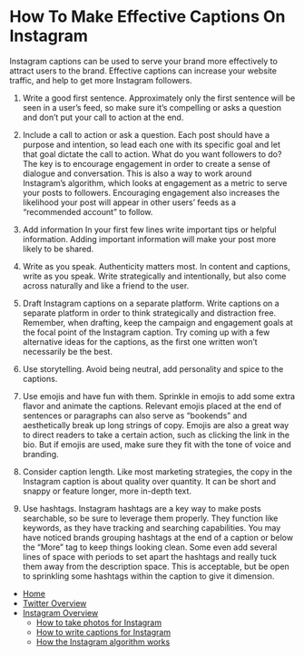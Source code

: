 # How To Make Effective Captions On Instagram



Instagram captions can be used to serve your brand more effectively to attract users to the brand. Effective captions can increase your website traffic, and help to get more Instagram followers. 

1. Write a good first sentence.
Approximately only the first sentence will be seen in a user’s feed, so make sure it’s compelling or asks a question and don’t put your call to action at the end.

2. Include a call to action or ask a question.
Each post should have a purpose and intention, so lead each one with its specific goal and let that goal dictate the call to action. What do you want followers to do? The key is to encourage engagement in order to create a sense of dialogue and conversation. This is also a way to work around Instagram’s algorithm, which looks at engagement as a metric to serve your posts to followers. Encouraging engagement also increases the likelihood your post will appear in other users’ feeds as a “recommended account” to follow.

3. Add information
In your first few lines write important tips or helpful information. Adding important information will make your post more likely to be shared.

4. Write as you speak.
Authenticity matters most. In content and captions, write as you speak. Write strategically and intentionally, but also come across naturally and like a friend to the user.

5. Draft Instagram captions on a separate platform.
Write captions on a separate platform in order to think strategically and distraction free. Remember, when drafting, keep the campaign and engagement goals at the focal point of the Instagram caption. Try coming up with a few alternative ideas for the captions, as the first one written won’t necessarily be the best.

6. Use storytelling.
Avoid being neutral, add personality and spice to the captions. 

7. Use emojis and have fun with them.
Sprinkle in emojis to add some extra flavor and animate the captions. Relevant emojis placed at the end of sentences or paragraphs can also serve as “bookends” and aesthetically break up long strings of copy. Emojis are also a great way to direct readers to take a certain action, such as clicking the link in the bio. But if emojis are used, make sure they fit with the tone of voice and branding.

8. Consider caption length.
Like most marketing strategies, the copy in the Instagram caption is about quality over quantity. It can be short and snappy or feature longer, more in-depth text.

9. Use hashtags.
Instagram hashtags are a key way to make posts searchable, so be sure to leverage them properly. They function like keywords, as they have tracking and searching capabilities. You may have noticed brands grouping hashtags at the end of a caption or below the “More” tag to keep things looking clean. Some even add several lines of space with periods to set apart the hashtags and really tuck them away from the description space. This is acceptable, but be open to sprinkling some hashtags within the caption to give it dimension.

- [Home](./README.md)
- [Twitter Overview](./twitter-overview.md)
- [Instagram Overview](./instagram-overview.md)
  - [How to take photos for Instagram](./take-pics-for-insta.md)
  - [How to write captions for Instagram](./write-captions-for-insta.md)
  - [How the Instagram algorithm works](./algorithm-insta.md)
